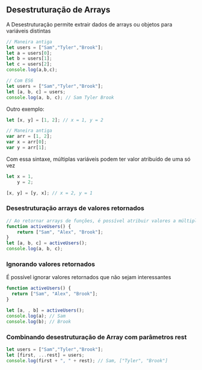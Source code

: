 ## Desestruturação de Arrays
A Desestruturação permite extrair dados de arrays ou objetos para variáveis distintas

```js
// Maneira antiga
let users = ["Sam","Tyler","Brook"];
let a = users[0];
let b = users[1];
let c = users[2];
console.log(a,b,c);

// Com ES6
let users = ["Sam","Tyler","Brook"];
let [a, b, c] = users;
console.log(a, b, c); // Sam Tyler Brook
```

Outro exemplo:

```js
let [x, y] = [1, 2]; // x = 1, y = 2

// Maneira antiga
var arr = [1, 2];
var x = arr[0];
var y = arr[1];
```

Com essa sintaxe, múltiplas variáveis podem ter valor atribuído de uma só vez
```js
let x = 1,
    y = 2;

[x, y] = [y, x]; // x = 2, y = 1
```

### Desestruturação arrays de valores retornados
```js
// Ao retornar arrays de funções, é possível atribuir valores a múltiplas variáveis de uma só vez
function activeUsers() {
	return ["Sam", "Alex", "Brook"];
}
let [a, b, c] = activeUsers();
console.log(a, b, c);
```

### Ignorando valores retornados
É possível ignorar valores retornados que não sejam interessantes
```js
function activeUsers() {
  return ["Sam", "Alex", "Brook"];
}

let [a, , b] = activeUsers();
console.log(a); // Sam
console.log(b); // Brook
```

### Combinando desestruturação de Array com parâmetros rest
```js
let users = ["Sam","Tyler","Brook"];
let [first, ...rest] = users;
console.log(first + ", " + rest); // Sam, ["Tyler", "Brook"]
```
